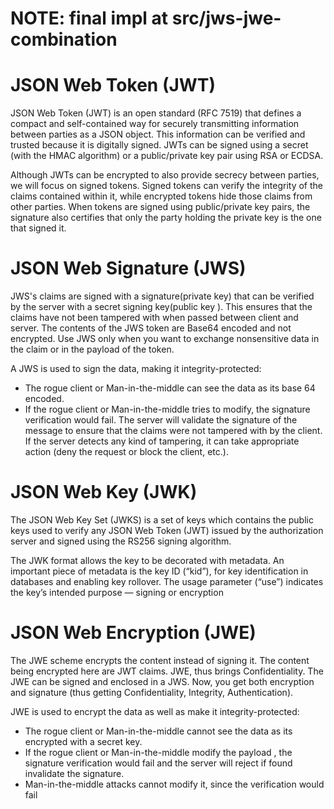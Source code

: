 # NOTE: final impl at src/jws-jwe-combination

# JSON Web Token (JWT) 
JSON Web Token (JWT) is an open standard (RFC 7519) that defines a compact and self-contained way for securely transmitting information between parties as a JSON object. This information can be verified and trusted because it is digitally signed. JWTs can be signed using a secret (with the HMAC algorithm) or a public/private key pair using RSA or ECDSA.

Although JWTs can be encrypted to also provide secrecy between parties, we will focus on signed tokens. Signed tokens can verify the integrity of the claims contained within it, while encrypted tokens hide those claims from other parties. When tokens are signed using public/private key pairs, the signature also certifies that only the party holding the private key is the one that signed it.

# JSON Web Signature (JWS)
JWS's claims are signed with a signature(private key) that can be verified by the server with a secret signing key(public key ).
This ensures that the claims have not been tampered with when passed between client and server. The contents of the JWS token are Base64 encoded and not encrypted. Use JWS only when you want to exchange nonsensitive data in the claim or in the payload of the token.

A JWS is used to sign the data, making it integrity-protected:
 - The rogue client or Man-in-the-middle can see the data as its base 64 encoded.
 - If the rogue client or Man-in-the-middle tries to modify, the signature verification would fail. The server will validate the signature of the message to ensure that the claims were not tampered with by the client. If the server detects any kind of tampering, it can take appropriate action (deny the request or block the client, etc.).

# JSON Web Key (JWK)
The JSON Web Key Set (JWKS) is a set of keys which contains the public keys used to verify any JSON Web Token (JWT) issued by the authorization server and signed using the RS256 signing algorithm.

The JWK format allows the key to be decorated with metadata. An important piece of metadata is the key ID (“kid”), for key identification in databases and enabling key rollover. The usage parameter (“use”) indicates the key’s intended purpose — signing or encryption

# JSON Web Encryption (JWE)
The JWE scheme encrypts the content instead of signing it. The content being encrypted here are JWT claims. JWE, thus brings Confidentiality. The JWE can be signed and enclosed in a JWS. Now, you get both encryption and signature (thus getting Confidentiality, Integrity, Authentication).

JWE is used to encrypt the data as well as make it integrity-protected:

 - The rogue client or Man-in-the-middle cannot see the data as its encrypted with a secret key.
 - If the rogue client or Man-in-the-middle modify the payload , the signature verification would fail and the server will reject if found invalidate the signature.
 - Man-in-the-middle attacks cannot modify it, since the verification would fail